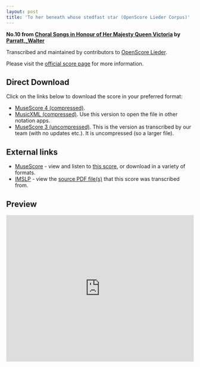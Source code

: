 ```yaml
---
layout: post
title: 'To her beneath whose stedfast star (OpenScore Lieder Corpus)'
---
```


__No.10 from [Choral Songs in Honour of Her Majesty Queen Victoria](https://fourscoreandmore.org/openscore/lieder/Parratt,_Walter/Choral_Songs_in_Honour_of_Her_Majesty_Queen_Victoria/) by [Parratt,_Walter](https://fourscoreandmore.org/openscore/lieder/Parratt,_Walter)__

Transcribed and maintained by contributors to [OpenScore Lieder].

Please visit the [official score page] for more information.

[official score page]: https://musescore.com/openscore-lieder-corpus/scores/6686265
[OpenScore Lieder]: https://musescore.com/openscore-lieder-corpus

## Direct Download

Click on the links below to download the score in your preferred format:
- [MuseScore 4 (compressed)](https://fourscoreandmore.org/openscore/lieder/Parratt,_Walter/Choral_Songs_in_Honour_of_Her_Majesty_Queen_Victoria/10_To_her_beneath_whose_stedfast_star.mscz).
- [MusicXML (compressed)](https://fourscoreandmore.org/openscore/lieder/Parratt,_Walter/Choral_Songs_in_Honour_of_Her_Majesty_Queen_Victoria/10_To_her_beneath_whose_stedfast_star.mxl). Use this version to open the file in other notation apps.
- [MuseScore 3 (uncompressed)](https://raw.githubusercontent.com/OpenScore/Lieder/refs/heads/main/scores/Parratt,_Walter/Choral_Songs_in_Honour_of_Her_Majesty_Queen_Victoria/10_To_her_beneath_whose_stedfast_star/lc6686265.mscx). This is the version as transcribed by our team (with no updates etc.). It is uncompressed (so a larger file).

## External links

- [MuseScore] - view and listen to [this score][MuseScore], or download in a variety of formats.
- [IMSLP] - view the [source PDF file(s)][IMSLP] that this score was transcribed from.

[MuseScore]: https://musescore.com/score/6686265
[IMSLP]: https://imslp.org/wiki/Special:ReverseLookup/585417

## Preview

<iframe width="100%" height="394" src="https://musescore.com/openscore-lieder-corpus/scores/6686265/embed" frameborder="0" allowfullscreen allow="autoplay; fullscreen"></iframe>
